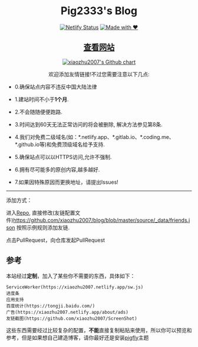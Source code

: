 <h1 align="center">Pig2333's Blog</h1>
<div align="center">

[![Netlify Status](https://api.netlify.com/api/v1/badges/78c67981-3f26-4c95-bdc8-c311ed58fd1e/deploy-status)](https://app.netlify.com/sites/xiaozhu2007/deploys)
[![Made with ❤](https://flat.badgen.net/badge/made%20with/%e2%9d%a4/ff69b4)](blog)

</div>

<h2 align="center"><a href="https://xiaozhu2007.netlify.app/friends/">查看网站</a></h2>
<p align="center">
  <a href="https://github.com/xiaozhu2007">
    <img src="https://ghchart.rshah.org/xiaozhu2007" alt="xiaozhu2007's Github chart" />
  </a>
</p>
<div align="center">欢迎添加友情链接!不过您需要注意以下几点:</div>
	
+ 0.确保站点内容不违反中国大陆法律

+ 1.建站时间不小于**1个月**.

+ 2.不会随随便便跑路.

+ 3.时间达到60天无法正常访问的将会被删除, 解决方法参见第8条.

+ 4.我们对免费二级域名(如：\*.netlify.app、\*.gitlab.io、\*.coding.me、\*.github.io等)和免费顶级域名给予支持.

+ 5.确保站点可以以HTTPS访问,允许不强制.

+ 6.拥有尽可能多的原创内容,越多越好.

+ 7.如果因特殊原因而更换地址，请提出Issues!

---
添加方式：

进入[Repo](https://github.com/xiaozhu2007/blog), 直接修改(友链配置文件)<https://github.com/xiaozhu2007/blog/blob/master/source/_data/friends.json> 按照示例规则添加友链.

点击PullRequest，向仓库发起PullRequest

## 参考

本站经过**定制**，加入了某些你不需要的东西，具体如下：
```
ServiceWorker(https://xiaozhu2007.netlify.app/sw.js)
进度条
应用支持
百度统计(https://tongji.baidu.com/)
广告(https://xiaozhu2007.netlify.app/about/ads)
友链截图(https://github.com/xiaozhu2007/ScreenShot)
```
这些东西需要经过比较复杂的配置，**不能**直接复制粘贴来使用，所以你可以预览和参考，但是如果想自己建造博客，请你最好还是安装[pigfly](pigfly)主题

[blog]: https://xiaozhu2007.netlify.app/
[pigfly]: https://github.com/xiaozhu2007/hexo-theme-pigfly
